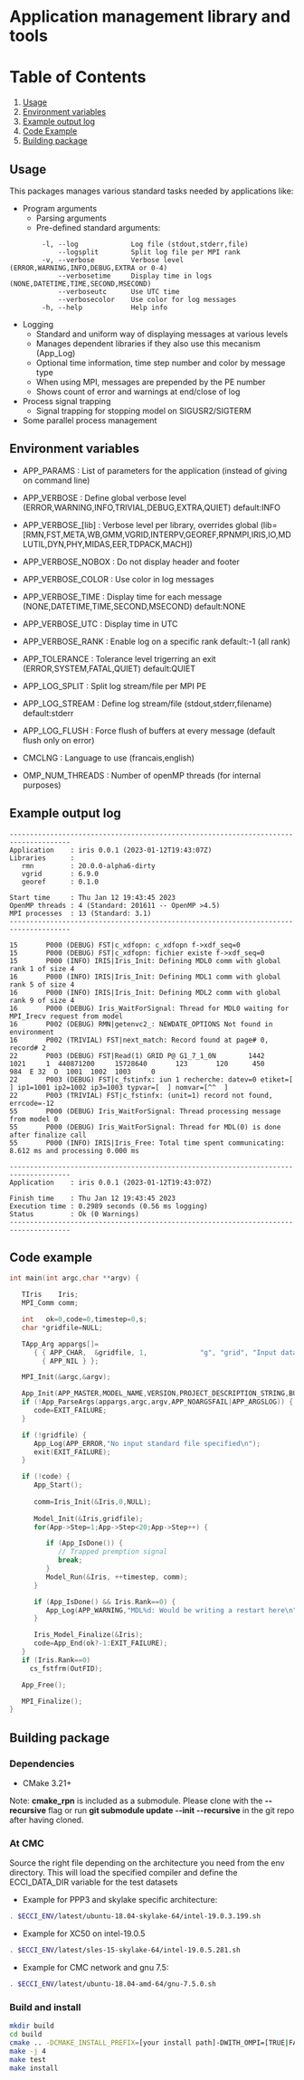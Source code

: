 # Application management library and tools

# Table of Contents
1. [Usage](#usage)
2. [Environment variables](#environment_variables)
3. [Example output log](#example_output_log)
4. [Code Example](#code_example)
5. [Building package](#building_package)
   
## Usage
This packages manages various standard tasks needed by applications like:

- Program arguments
    - Parsing arguments
    - Pre-defined standard arguments:
```    
        -l, --log             Log file (stdout,stderr,file)
            --logsplit        Split log file per MPI rank
        -v, --verbose         Verbose level (ERROR,WARNING,INFO,DEBUG,EXTRA or 0-4)
            --verbosetime     Display time in logs (NONE,DATETIME,TIME,SECOND,MSECOND)
            --verboseutc      Use UTC time
            --verbosecolor    Use color for log messages
        -h, --help            Help info
```
- Logging
   - Standard and uniform way of displaying messages at various levels
   - Manages dependent libraries if they also use this mecanism (App_Log)
   - Optional time information, time step number and color by message type
   - When using MPI, messages are prepended by the PE number
   - Shows count of error and warnings at end/close of log
- Process signal trapping
   - Signal trapping for stopping model on SIGUSR2/SIGTERM
- Some parallel process management

## Environment variables
- APP_PARAMS        : List of parameters for the application (instead of giving on command line) 
- APP_VERBOSE       : Define global verbose level (ERROR,WARNING,INFO,TRIVIAL,DEBUG,EXTRA,QUIET) default:INFO
- APP_VERBOSE_[lib] : Verbose level per library, overrides global (lib=[RMN,FST,META,WB,GMM,VGRID,INTERPV,GEOREF,RPNMPI,IRIS,IO,MDLUTIL,DYN,PHY,MIDAS,EER,TDPACK,MACH])
- APP_VERBOSE_NOBOX : Do not display header and footer
- APP_VERBOSE_COLOR : Use color in log messages
- APP_VERBOSE_TIME  : Display time for each message (NONE,DATETIME,TIME,SECOND,MSECOND) default:NONE
- APP_VERBOSE_UTC   : Display time in UTC
- APP_VERBOSE_RANK  : Enable log on a specific rank default:-1 (all rank)
- APP_TOLERANCE     : Tolerance level trigerring an exit (ERROR,SYSTEM,FATAL,QUIET) default:QUIET
- APP_LOG_SPLIT     : Split log stream/file per MPI PE
- APP_LOG_STREAM    : Define log stream/file (stdout,stderr,filename) default:stderr
- APP_LOG_FLUSH     : Force flush of buffers at every message (default flush only on error)

- CMCLNG           : Language to use (francais,english)
- OMP_NUM_THREADS  : Number of openMP threads (for internal purposes)

## Example output log
```
-------------------------------------------------------------------------------------
Application    : iris 0.0.1 (2023-01-12T19:43:07Z)
Libraries      :
   rmn         : 20.0.0-alpha6-dirty
   vgrid       : 6.9.0
   georef      : 0.1.0

Start time     : Thu Jan 12 19:43:45 2023
OpenMP threads : 4 (Standard: 201611 -- OpenMP >4.5)
MPI processes  : 13 (Standard: 3.1)
-------------------------------------------------------------------------------------

15       P000 (DEBUG) FST|c_xdfopn: c_xdfopn f->xdf_seq=0
15       P000 (DEBUG) FST|c_xdfopn: fichier existe f->xdf_seq=0
15       P000 (INFO) IRIS|Iris_Init: Defining MDL0 comm with global rank 1 of size 4
16       P000 (INFO) IRIS|Iris_Init: Defining MDL1 comm with global rank 5 of size 4
16       P000 (INFO) IRIS|Iris_Init: Defining MDL2 comm with global rank 9 of size 4
16       P000 (DEBUG) Iris_WaitForSignal: Thread for MDL0 waiting for MPI_Irecv request from model
16       P002 (DEBUG) RMN|getenvc2_: NEWDATE_OPTIONS Not found in environment
16       P002 (TRIVIAL) FST|next_match: Record found at page# 0, record# 2
22       P003 (DEBUG) FST|Read(1) GRID P@ G1_7_1_0N        1442    1021     1  440871200     15728640       123       120      450      984  E 32  O  1001  1002  1003     0
22       P003 (DEBUG) FST|c_fstinfx: iun 1 recherche: datev=0 etiket=[            ] ip1=1001 ip2=1002 ip3=1003 typvar=[  ] nomvar=[^^  ]
22       P003 (TRIVIAL) FST|c_fstinfx: (unit=1) record not found, errcode=-12
55       P000 (DEBUG) Iris_WaitForSignal: Thread processing message from model 0
55       P000 (DEBUG) Iris_WaitForSignal: Thread for MDL(0) is done after finalize call
55       P000 (INFO) IRIS|Iris_Free: Total time spent communicating: 8.612 ms and processing 0.000 ms

-------------------------------------------------------------------------------------
Application    : iris 0.0.1 (2023-01-12T19:43:07Z)

Finish time    : Thu Jan 12 19:43:45 2023
Execution time : 0.2989 seconds (0.56 ms logging)
Status         : Ok (0 Warnings)
-------------------------------------------------------------------------------------
```

## Code example
```C
int main(int argc,char **argv) {

   TIris    Iris;
   MPI_Comm comm;

   int   ok=0,code=0,timestep=0,s;
   char *gridfile=NULL;

   TApp_Arg appargs[]=
      { { APP_CHAR,  &gridfile, 1,             "g", "grid", "Input data fields" },
        { APP_NIL } };

   MPI_Init(&argc,&argv);

   App_Init(APP_MASTER,MODEL_NAME,VERSION,PROJECT_DESCRIPTION_STRING,BUILD_TIMESTAMP);
   if (!App_ParseArgs(appargs,argc,argv,APP_NOARGSFAIL|APP_ARGSLOG)) {
      code=EXIT_FAILURE;      
   }

   if (!gridfile) {
      App_Log(APP_ERROR,"No input standard file specified\n");
      exit(EXIT_FAILURE);
   }

   if (!code) {
      App_Start();
 
      comm=Iris_Init(&Iris,0,NULL);
      
      Model_Init(&Iris,gridfile);
      for(App->Step=1;App->Step<20;App->Step++) {

         if (App_IsDone()) {
            // Trapped premption signal
            break; 
         }
         Model_Run(&Iris, ++timestep, comm);
      }

      if (App_IsDone() && Iris.Rank==0) {
         App_Log(APP_WARNING,"MDL%d: Would be writing a restart here\n",Iris.ModelNo);
      }

      Iris_Model_Finalize(&Iris);
      code=App_End(ok?-1:EXIT_FAILURE);
   }
   if (Iris.Rank==0)
     cs_fstfrm(OutFID);

   App_Free();

   MPI_Finalize();
}
```


## Building package
### Dependencies

- CMake 3.21+

Note: **cmake_rpn** is included as a submodule.  Please clone with the
**--recursive** flag or run **git submodule update --init --recursive** in the
git repo after having cloned.

### At CMC

Source the right file depending on the architecture you need from the env directory.
This will load the specified compiler and define the ECCI_DATA_DIR variable for the test datasets

- Example for PPP3 and skylake specific architecture:

```bash
. $ECCI_ENV/latest/ubuntu-18.04-skylake-64/intel-19.0.3.199.sh
```

- Example for XC50 on intel-19.0.5

```bash
. $ECCI_ENV/latest/sles-15-skylake-64/intel-19.0.5.281.sh
```

- Example for CMC network and gnu 7.5:

```bash
. $ECCI_ENV/latest/ubuntu-18.04-amd-64/gnu-7.5.0.sh
```

### Build and install

```bash
mkdir build
cd build
cmake .. -DCMAKE_INSTALL_PREFIX=[your install path]-DWITH_OMPI=[TRUE|FALSE] -Drmn_ROOT=[rmnlib location]
make -j 4
make test
make install
```
